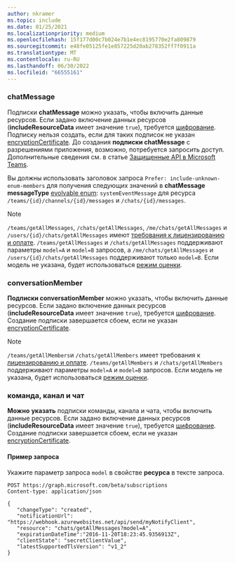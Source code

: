 ```yaml
---
author: nkramer
ms.topic: include
ms.date: 01/25/2021
ms.localizationpriority: medium
ms.openlocfilehash: 15f177d00c7b024e7b1e4ec8195770e2fa809879
ms.sourcegitcommit: e48fe05125fe1e857225d20ab278352ff7f0911a
ms.translationtype: MT
ms.contentlocale: ru-RU
ms.lasthandoff: 06/30/2022
ms.locfileid: "66555161"
---
```

<!-- markdownlint-disable MD041-->

### <a name="chatmessage"></a>chatMessage

Подписки **chatMessage** можно указать, чтобы включить данные ресурсов. Если задано включение данных ресурсов (**includeResourceData** имеет значение `true`), требуется [шифрование](/graph/webhooks-with-resource-data). Подписку нельзя создать, если для таких подписок не указан [encryptionCertificate](/graph/api/resources/subscription). До создания **подписки chatMessage** с разрешениями приложения, возможно, потребуется запросить доступ. Дополнительные сведения см. в статье [Защищенные API в Microsoft Teams](/graph/teams-protected-apis).

Вы должны использовать заголовок запроса `Prefer: include-unknown-enum-members` для получения следующих значений в **chatMessage** **messageType** [evolvable enum](/graph/best-practices-concept#handling-future-members-in-evolvable-enumerations): `systemEventMessage` для ресурса `/teams/{id}/channels/{id}/messages` и `/chats/{id}/messages`.

> [!NOTE]
>`/teams/getAllMessages`, `/chats/getAllMessages`, `/me/chats/getAllMessages` и `/users/{id}/chats/getAllMessages` имеют [требования к лицензированию и оплате](/graph/teams-licenses).
> `/teams/getAllMessages` и `/chats/getAllMessages` поддерживают параметры `model=A` и `model=B` запросов, а `/me/chats/getAllMessages` и `/users/{id}/chats/getAllMessages` поддерживают только `model=B`.
> Если модель не указана, будет использоваться [режим оценки](/graph/teams-licenses#evaluation-mode-default-requirements).

### <a name="conversationmember"></a>conversationMember
**Подписки conversationMember** можно указать, чтобы включить данные ресурсов. Если задано включение данных ресурсов (**includeResourceData** имеет значение `true`), требуется [шифрование](/graph/webhooks-with-resource-data). Создание подписки завершается сбоем, если не указан [encryptionCertificate](/graph/api/resources/subscription).

> [!NOTE]
>`/teams/getAllMembers`и `/chats/getAllMembers` имеет требования к [лицензированию и оплате](/graph/teams-licenses).
> `/teams/getAllMembers` и `/chats/getAllMembers` поддерживают параметры `model=A` и `model=B` запросов.
> Если модель не указана, будет использоваться [режим оценки](/graph/teams-licenses#evaluation-mode-default-requirements).

### <a name="team-channel-and-chat"></a>команда, канал и чат
**Можно** **указать** подписки  команды, канала и чата, чтобы включить данные ресурсов. Если задано включение данных ресурсов (**includeResourceData** имеет значение `true`), требуется [шифрование](/graph/webhooks-with-resource-data). Создание подписки завершается сбоем, если не указан [encryptionCertificate](/graph/api/resources/subscription).

#### <a name="request-example"></a>Пример запроса

Укажите параметр запроса `model` в свойстве **ресурса** в тексте запроса.

```http
POST https://graph.microsoft.com/beta/subscriptions
Content-type: application/json

{
   "changeType": "created",
   "notificationUrl": "https://webhook.azurewebsites.net/api/send/myNotifyClient",
   "resource": "chats/getAllMessages?model=A",
   "expirationDateTime":"2016-11-20T18:23:45.9356913Z",
   "clientState": "secretClientValue",
   "latestSupportedTlsVersion": "v1_2"
}
```
